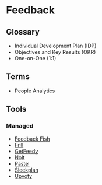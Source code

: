 # Feedback

<!--
https://app.pluralsight.com/paths/skills/providing-quality-feedback

https://app.pluralsight.com/library/courses/resolving-conflicts-with-feedback/table-of-contents

https://github.com/github/feedback
-->

<!--
https://tally.so/feedback
-->

## Glossary

- Individual Development Plan (IDP)
- Objectives and Key Results (OKR)
- One-on-One (1:1)

## Terms

- People Analytics

## Tools

### Managed

- [Feedback Fish](https://feedback.fish)
- [Frill](https://frill.co)
- [GetFeedy](https://getfeedy.io)
- [Nolt](https://nolt.io)
- [Pastel](https://usepastel.com)
- [Sleekplan](https://sleekplan.com)
- [Upvoty](https://upvoty.com)
